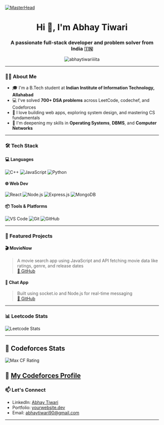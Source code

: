 [![MasterHead](https://user-images.githubusercontent.com/74038190/225813708-98b745f2-7d22-48cf-9150-083f1b00d6c9.gif)]()

<h1 align="center">Hi 👋, I'm Abhay Tiwari</h1>
<h3 align="center">A passionate full-stack developer and problem solver from India 🇮🇳</h3>

<p align="center">
  <img src="https://komarev.com/ghpvc/?username=abhaytiwariiiita&label=Profile%20views&color=0e75b6&style=flat" alt="abhaytiwariiiita" />
</p>

---

### 👨‍🎓 About Me

- 🎓 I'm a B.Tech student at **Indian Institute of Information Technology, Allahabad**  
- 💻 I've solved **700+ DSA problems** across LeetCode, codechef, and Codeforces
- 🚀 I love building web apps, exploring system design, and mastering CS fundamentals
- 🧠 I'm deepening my skills in **Operating Systems**, **DBMS**, and **Computer Networks**

---

### 🛠️ Tech Stack

#### 💻 Languages
![C++](https://img.shields.io/badge/C++-00599C?style=flat&logo=c%2B%2B&logoColor=white)
![JavaScript](https://img.shields.io/badge/JavaScript-F7DF1E?style=flat&logo=javascript&logoColor=black)
![Python](https://img.shields.io/badge/Python-3776AB?style=flat&logo=python&logoColor=white)

#### 🌐 Web Dev
![React](https://img.shields.io/badge/React-20232A?style=flat&logo=react)
![Node.js](https://img.shields.io/badge/Node.js-339933?style=flat&logo=nodedotjs&logoColor=white)
![Express.js](https://img.shields.io/badge/Express.js-404D59?style=flat)
![MongoDB](https://img.shields.io/badge/MongoDB-4EA94B?style=flat&logo=mongodb&logoColor=white)

#### 📦 Tools & Platforms
![VS Code](https://img.shields.io/badge/VSCode-007ACC?style=flat&logo=visual-studio-code)
![Git](https://img.shields.io/badge/Git-F05032?style=flat&logo=git&logoColor=white)
![GitHub](https://img.shields.io/badge/GitHub-181717?style=flat&logo=github)

---

### 🚀 Featured Projects

#### 🎬 MovieNow  
> A movie search app using JavaScript and API fetching movie data like ratings, genre, and release dates  
[🔗 GitHub](https://github.com/AbhayTiwariiiit/MovieNow)

#### 💬 Chat App  
> Built using socket.io and Node.js for real-time messaging  
[🔗 GitHub](https://github.com/AbhayTiwariiiit/chatapp)

---

### 📊 Leetcode Stats

![Leetcode Stats](https://leetcard.jacoblin.cool/deepatiwari048)

---
## 🧠 Codeforces Stats

![Max CF Rating](https://img.shields.io/badge/dynamic/json?color=success&label=Max%20Rating&query=$.result[0].maxRating&url=https%3A%2F%2Fcodeforces.com%2Fapi%2Fuser.info%3Fhandles%3Deldenlord)

🔗 [My Codeforces Profile](https://codeforces.com/profile/eldenlord)
---

### 📫 Let's Connect

- LinkedIn: [Abhay Tiwari](https://www.linkedin.com/in/abhay-tiwari-356211281/)
- Portfolio: [yourwebsite.dev](#)
- Email: abhaytiwari90@gmail.com

---


